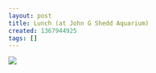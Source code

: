 ```yaml
---
layout: post
title: Lunch (at John G Shedd Aquarium)
created: 1367944925
tags: []
---
```

![](http://24.media.tumblr.com/3e7e53968f2b8a9f821bcfd305842566/tumblr_mmft25IsOR1rsr8w3o1_500.jpg)


